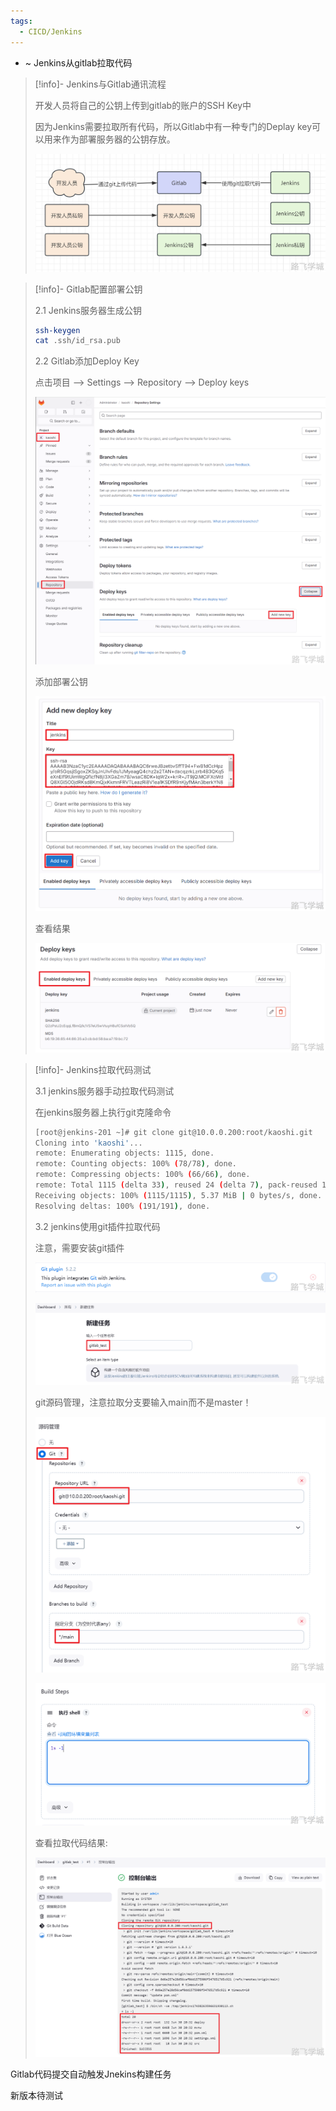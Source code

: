 ```yaml
---
tags:
  - CICD/Jenkins
---
```


- ~ Jenkins从gitlab拉取代码

> [!info]- Jenkins与Gitlab通讯流程
> 
> 
> 开发人员将自己的公钥上传到gitlab的账户的SSH Key中
> 
> 因为Jenkins需要拉取所有代码，所以Gitlab中有一种专门的Deplay key可以用来作为部署服务器的公钥存放。
> 
> ![img](../images/1719749761532-c0898ad1-be99-4101-a424-288f6ce16872.png)
> 

> [!info]- Gitlab配置部署公钥
> 
> 
> 2.1 Jenkins服务器生成公钥
> 
> ```bash
> ssh-keygen
> cat .ssh/id_rsa.pub
> ```
> 
> 2.2 Gitlab添加Deploy Key
> 
> 点击项目 --> Settings --> Repository --> Deploy keys
> 
> ![img](../images/1719749979555-d37fa471-285e-477d-81a3-da9d6ae87eae.png)
> 
> 添加部署公钥
> 
> ![img](../images/1719750032023-7c49359b-5d64-420d-906e-0de62f9940c5.png)
> 
> 查看结果
> 
> ![img](../images/1719750111827-6dcb38b4-d400-4d92-ad1f-078a24d3517d.png)
> 

> [!info]- Jenkins拉取代码测试
> 
> 
> 3.1 jenkins服务器手动拉取代码测试
> 
> 在jenkins服务器上执行git克隆命令
> 
> ```bash
> [root@jenkins-201 ~]# git clone git@10.0.0.200:root/kaoshi.git
> Cloning into 'kaoshi'...
> remote: Enumerating objects: 1115, done.
> remote: Counting objects: 100% (78/78), done.
> remote: Compressing objects: 100% (66/66), done.
> remote: Total 1115 (delta 33), reused 24 (delta 7), pack-reused 1037
> Receiving objects: 100% (1115/1115), 5.37 MiB | 0 bytes/s, done.
> Resolving deltas: 100% (191/191), done.
> ```
> 
> 3.2 jenkins使用git插件拉取代码
> 
> 注意，需要安装git插件
> 
> ![img](../images/1719750947505-9d21c478-274a-4be9-8d38-10110471fd68.png)
> 
> ![img](../images/1719750511815-43e86f6a-9b07-45f7-997d-4351b81ef0d4.png)
> 
> git源码管理，注意拉取分支要输入main而不是master！
> 
> ![img](../images/1719750693977-59934c5f-5c82-470b-afbc-3aeefa13437f.png)
> 
> ![img](../images/1719750766949-adf71e53-636b-4659-97e7-80a1052804a5.png)
> 
> 查看拉取代码结果:
> 
> ![img](../images/1719750808143-2b95ee96-278a-42c8-8c93-a0faa2db2dcb.png)
> 

Gitlab代码提交自动触发Jnekins构建任务

新版本待测试
